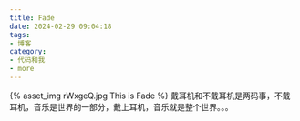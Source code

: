 ```yaml
---
title: Fade
date: 2024-02-29 09:04:18
tags:
- 博客
category:
- 代码和我
- more
---
```

{% asset_img rWxgeQ.jpg This is Fade %}
戴耳机和不戴耳机是两码事，不戴耳机，音乐是世界的一部分，戴上耳机，音乐就是整个世界。。。